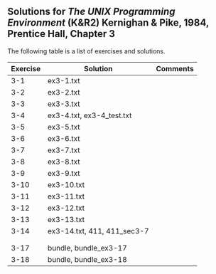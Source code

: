 ## Solutions for _The UNIX Programming Environment_ (K&R2) Kernighan & Pike, 1984, Prentice Hall, Chapter 3

The following table is a list of exercises and solutions.

|Exercise|Solution|Comments|
|--------|--------|--------|
|3-1  	     |ex3-1.txt        |        |
|3-2  	     |ex3-2.txt        |        |
|3-3  	     |ex3-3.txt        |        |
|3-4	     |ex3-4.txt, ex3-4_test.txt        |        |
|3-5  	     |ex3-5.txt        |        |
|3-6  	     |ex3-6.txt        |        |
|3-7  	     |ex3-7.txt        |        |
|3-8  	     |ex3-8.txt        |        |
|3-9  	     |ex3-9.txt        |        |
|3-10        |ex3-10.txt        |        |
|3-11        |ex3-11.txt        |        |
|3-12        |ex3-12.txt        |        |
|3-13        |ex3-13.txt        |        |
|3-14        |ex3-14.txt, 411, 411_sec3-7        |        |
|            |                  |        |
|            |                  |        |
|3-17            |bundle, bundle_ex3-17                  |        |
|3-18            |bundle, bundle_ex3-18                  |        |


